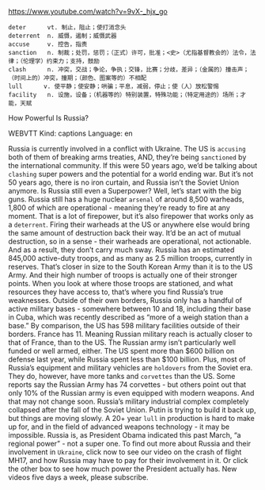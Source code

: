 https://www.youtube.com/watch?v=9vX-_hjx_go 

```    
deter      vt. 制止，阻止；使打消念头
deterrent  n. 威慑，遏制；威慑武器
accuse     v. 控告，指责
sanction   n. 制裁；处罚，惩罚；（正式）许可，批准；<史>（尤指基督教会的）法令，法律；（伦理学）约束力；支持，鼓励  
clash      n. 冲突，交战；争论，争执；交锋，比赛；分歧，差异；（金属的）撞击声；（时间上的）冲突，撞期；（颜色、图案等的）不相配
lull      v. 使平静；使安静；哄骗；平息，减弱，停止；使（人）放松警惕
facility   n. 设施，设备；（机器等的）特别装置，特殊功能；（特定用途的）场所；才能，天赋   
```

How Powerful Is Russia?

WEBVTT Kind: captions Language: en 

Russia is currently involved in a conflict with Ukraine. The US is `accusing` both of them of breaking arms treaties, AND, they’re being `sanctioned` by the international community. If this were 50 years ago, we’d be talking about `clashing` super powers and the potential for a world ending war. But it’s not 50 years ago, there is no iron curtain, and Russia isn’t the Soviet Union anymore. Is Russia still even a Superpower? Well, let’s start with the big guns. Russia still has a huge nuclear `arsenal` of around 8,500 warheads, 1,800 of which are operational - meaning they’re ready to fire at any moment. That is a lot of firepower, but it’s also firepower that works only as a `deterrent`. Firing their warheads at the US or anywhere else would bring the same amount of destruction back their way. It’d be an act of mutual destruction, so in a sense - their warheads are operational, not actionable. And as a result, they don’t carry much sway. Russia has an estimated 845,000 active-duty troops, and as many as 2.5 million troops, currently in reserves. That’s closer in size to the South Korean Army than it is to the US Army. And their high number of troops is actually one of their stronger points. When you look at where those troops are stationed, and what resources they have access to, that’s where you find Russia’s true weaknesses. Outside of their own borders, Russia only has a handful of active military bases - somewhere between 10 and 18, including their base in Cuba, which was recently described as “more of a weigh station than a base.” By comparison, the US has 598 military facilities outside of their borders. France has 11. Meaning Russian military reach is actually closer to that of France, than to the US. The Russian army isn’t particularly well funded or well armed, either. The US spent more than $600 billion on defense last year, while Russia spent less than $100 billion. Plus, most of Russia’s equipment and military vehicles are `holdovers` from the Soviet era. They do, however, have more tanks and `corvettes` than the US. Some reports say the Russian Army has 74 corvettes - but others point out that only 10% of the Russian army is even equipped with modern weapons. And that may not change soon. Russia’s military industrial complex completely collapsed after the fall of the Soviet Union. Putin is trying to build it back up, but things are moving slowly. A 20+ year `lull` in production is hard to make up for, and in the field of advanced weapons technology - it may be impossible. Russia is, as President Obama indicated this past March, “a regional power” - not a super one. To find out more about Russia and their involvement in `Ukraine`, click now to see our video on the crash of flight MH17, and how Russia may have to pay for their involvement in it. Or click the other box to see how much power the President actually has. New videos five days a week, please subscribe. 